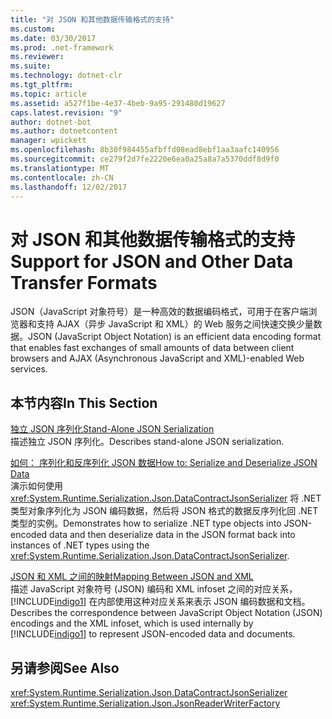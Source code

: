 ```yaml
---
title: "对 JSON 和其他数据传输格式的支持"
ms.custom: 
ms.date: 03/30/2017
ms.prod: .net-framework
ms.reviewer: 
ms.suite: 
ms.technology: dotnet-clr
ms.tgt_pltfrm: 
ms.topic: article
ms.assetid: a527f1be-4e37-4beb-9a95-291480d19627
caps.latest.revision: "9"
author: dotnet-bot
ms.author: dotnetcontent
manager: wpickett
ms.openlocfilehash: 8b30f984455afbffd08ead8ebf1aa3aafc140956
ms.sourcegitcommit: ce279f2d7fe2220e6ea0a25a8a7a5370ddf8d9f0
ms.translationtype: MT
ms.contentlocale: zh-CN
ms.lasthandoff: 12/02/2017
---
```

# <a name="support-for-json-and-other-data-transfer-formats"></a><span data-ttu-id="cf010-102">对 JSON 和其他数据传输格式的支持</span><span class="sxs-lookup"><span data-stu-id="cf010-102">Support for JSON and Other Data Transfer Formats</span></span>
<span data-ttu-id="cf010-103">JSON（JavaScript 对象符号）是一种高效的数据编码格式，可用于在客户端浏览器和支持 AJAX（异步 JavaScript 和 XML）的 Web 服务之间快速交换少量数据。</span><span class="sxs-lookup"><span data-stu-id="cf010-103">JSON (JavaScript Object Notation) is an efficient data encoding format that enables fast exchanges of small amounts of data between client browsers and AJAX (Asynchronous JavaScript and XML)-enabled Web services.</span></span>  
  
## <a name="in-this-section"></a><span data-ttu-id="cf010-104">本节内容</span><span class="sxs-lookup"><span data-stu-id="cf010-104">In This Section</span></span>  
 [<span data-ttu-id="cf010-105">独立 JSON 序列化</span><span class="sxs-lookup"><span data-stu-id="cf010-105">Stand-Alone JSON Serialization</span></span>](../../../../docs/framework/wcf/feature-details/stand-alone-json-serialization.md)  
 <span data-ttu-id="cf010-106">描述独立 JSON 序列化。</span><span class="sxs-lookup"><span data-stu-id="cf010-106">Describes stand-alone JSON serialization.</span></span>  
  
 [<span data-ttu-id="cf010-107">如何： 序列化和反序列化 JSON 数据</span><span class="sxs-lookup"><span data-stu-id="cf010-107">How to: Serialize and Deserialize JSON Data</span></span>](../../../../docs/framework/wcf/feature-details/how-to-serialize-and-deserialize-json-data.md)  
 <span data-ttu-id="cf010-108">演示如何使用 <xref:System.Runtime.Serialization.Json.DataContractJsonSerializer> 将 .NET 类型对象序列化为 JSON 编码数据，然后将 JSON 格式的数据反序列化回 .NET 类型的实例。</span><span class="sxs-lookup"><span data-stu-id="cf010-108">Demonstrates how to serialize .NET type objects into JSON-encoded data and then deserialize data in the JSON format back into instances of .NET types using the <xref:System.Runtime.Serialization.Json.DataContractJsonSerializer>.</span></span>  
  
 [<span data-ttu-id="cf010-109">JSON 和 XML 之间的映射</span><span class="sxs-lookup"><span data-stu-id="cf010-109">Mapping Between JSON and XML</span></span>](../../../../docs/framework/wcf/feature-details/mapping-between-json-and-xml.md)  
 <span data-ttu-id="cf010-110">描述 JavaScript 对象符号 (JSON) 编码和 XML infoset 之间的对应关系，[!INCLUDE[indigo1](../../../../includes/indigo1-md.md)] 在内部使用这种对应关系来表示 JSON 编码数据和文档。</span><span class="sxs-lookup"><span data-stu-id="cf010-110">Describes the correspondence between JavaScript Object Notation (JSON) encodings and the XML infoset, which is used internally by [!INCLUDE[indigo1](../../../../includes/indigo1-md.md)] to represent JSON-encoded data and documents.</span></span>  
  
## <a name="see-also"></a><span data-ttu-id="cf010-111">另请参阅</span><span class="sxs-lookup"><span data-stu-id="cf010-111">See Also</span></span>  
 <xref:System.Runtime.Serialization.Json.DataContractJsonSerializer>  
 <xref:System.Runtime.Serialization.Json.JsonReaderWriterFactory>
